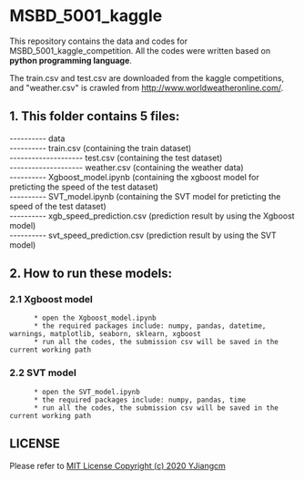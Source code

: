 # MSBD_5001_kaggle
This repository contains the data and codes for MSBD_5001_kaggle_competition. All the codes were written based on **python programming language**.

The train.csv and test.csv are downloaded from the kaggle competitions, and "weather.csv" is crawled from  http://www.worldweatheronline.com/.

## 1. This folder contains 5 files:

---------- data \
         ---------- train.csv (containing the train dataset) \
-------------------- test.csv (containing the test dataset) \
-------------------- weather.csv (containing the weather data) \
---------- Xgboost_model.ipynb (containing the xgboost model for preticting the speed of the test dataset)  
---------- SVT_model.ipynb (containing the SVT model for preticting the speed of the test dataset)  
---------- xgb_speed_prediction.csv (prediction result by using the Xgboost model)  
---------- svt_speed_prediction.csv (prediction result by using the SVT model)  

## 2. How to run these models:

### 2.1 Xgboost model
          * open the Xgboost_model.ipynb
          * the required packages include: numpy, pandas, datetime, warnings, matplotlib, seaborn, sklearn, xgboost
          * run all the codes, the submission csv will be saved in the current working path

### 2.2 SVT model
          * open the SVT_model.ipynb
          * the required packages include: numpy, pandas, time
          * run all the codes, the submission csv will be saved in the current working path

## LICENSE
Please refer to [MIT License Copyright (c) 2020 YJiangcm](https://github.com/YJiangcm/MSBD_5001_kaggle/blob/master/LICENSE)
